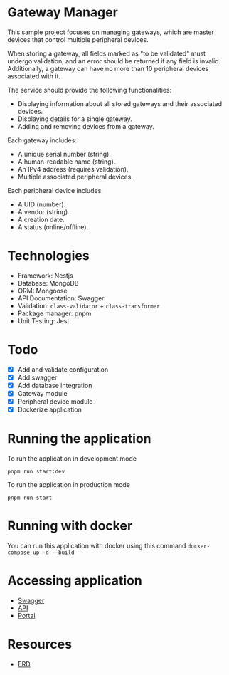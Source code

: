 # Gateway Manager

This sample project focuses on managing gateways, which are master devices that control multiple peripheral devices.

When storing a gateway, all fields marked as "to be validated" must undergo validation, and an error should be returned if any field is invalid. Additionally, a gateway can have no more than 10 peripheral devices associated with it.

The service should provide the following functionalities:
- Displaying information about all stored gateways and their associated devices.
- Displaying details for a single gateway.
- Adding and removing devices from a gateway.

Each gateway includes:
- A unique serial number (string).
- A human-readable name (string).
- An IPv4 address (requires validation).
- Multiple associated peripheral devices.

Each peripheral device includes:
- A UID (number).
- A vendor (string).
- A creation date.
- A status (online/offline).


# Technologies
- Framework: Nestjs
- Database: MongoDB
- ORM: Mongoose
- API Documentation: Swagger
- Validation: `class-validator` + `class-transformer`
- Package manager: pnpm
- Unit Testing: Jest


# Todo
- [x] Add and validate configuration
- [x] Add swagger 
- [x] Add database integration
- [x] Gateway module
- [x] Peripheral device module
- [x] Dockerize application

# Running the application

To run the application in development mode 

`pnpm run start:dev`

To run the application in production mode

`pnpm run start`


# Running with docker
You can run this application with docker using this command
`docker-compose up -d --build`


# Accessing application
- [Swagger](http://localhost:3030/api)
- [API](http://localhost:3030)
- [Portal](http://localhost:3000)

# Resources
- [ERD](https://drive.google.com/file/d/1aFvjzsGKHmgSiZQ5XL0n8hd7DE3nv4Zo/view?usp=sharing)
